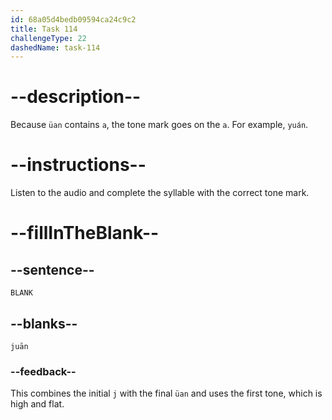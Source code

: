```yaml
---
id: 68a05d4bedb09594ca24c9c2
title: Task 114
challengeType: 22
dashedName: task-114
---
```


<!-- (Audio) A: juān -->

# --description--

Because `üan` contains `a`, the tone mark goes on the `a`. For example, `yuán`.

# --instructions--

Listen to the audio and complete the syllable with the correct tone mark.

# --fillInTheBlank--

## --sentence--

`BLANK`

## --blanks--

`juān`

### --feedback--

This combines the initial `j` with the final `üan` and uses the first tone, which is high and flat.
